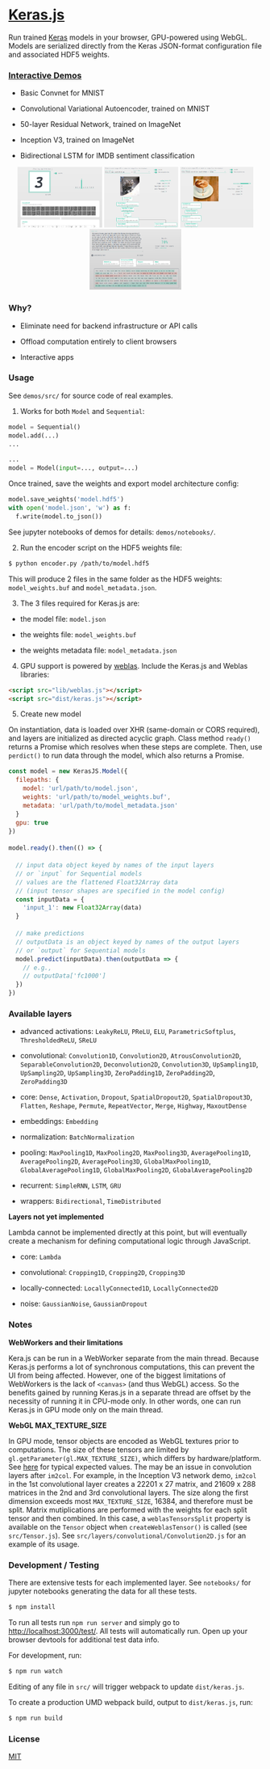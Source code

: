 # [Keras.js](https://transcranial.github.io/keras-js)

Run trained [Keras](https://github.com/fchollet/keras) models in your browser, GPU-powered using WebGL. Models are serialized directly from the Keras JSON-format configuration file and associated HDF5 weights.

### [Interactive Demos](https://transcranial.github.io/keras-js)

- Basic Convnet for MNIST

- Convolutional Variational Autoencoder, trained on MNIST

- 50-layer Residual Network, trained on ImageNet

- Inception V3, trained on ImageNet

- Bidirectional LSTM for IMDB sentiment classification

<p align="center">
  <img src="demos/assets/mnist-cnn.png" height="120" width="auto" />
  <img src="demos/assets/resnet50.png" height="120" width="auto" />
  <img src="demos/assets/inception-v3.png" height="120" width="auto" />
  <img src="demos/assets/imdb-bidirectional-lstm.png" height="120" width="auto" />
</p>

### Why?

- Eliminate need for backend infrastructure or API calls

- Offload computation entirely to client browsers

- Interactive apps

### Usage

See `demos/src/` for source code of real examples.

1. Works for both `Model` and `Sequential`:

  ```py
  model = Sequential()
  model.add(...)
  ...
  ```

  ```py
  ...
  model = Model(input=..., output=...)
  ```

  Once trained, save the weights and export model architecture config:

  ```py
  model.save_weights('model.hdf5')
  with open('model.json', 'w') as f:
    f.write(model.to_json())
  ```

  See jupyter notebooks of demos for details: `demos/notebooks/`.

2. Run the encoder script on the HDF5 weights file:

  ```sh
  $ python encoder.py /path/to/model.hdf5
  ```

  This will produce 2 files in the same folder as the HDF5 weights: `model_weights.buf` and `model_metadata.json`.

3. The 3 files required for Keras.js are:

  - the model file: `model.json`

  - the weights file: `model_weights.buf`

  - the weights metadata file: `model_metadata.json`

4. GPU support is powered by [weblas](https://github.com/waylonflinn/weblas). Include the Keras.js and Weblas libraries:

  ```html
  <script src="lib/weblas.js"></script>
  <script src="dist/keras.js"></script>
  ```

5. Create new model

  On instantiation, data is loaded over XHR (same-domain or CORS required), and layers are initialized as directed acyclic graph. Class method `ready()` returns a Promise which resolves when these steps are complete. Then, use `perdict()` to run data through the model, which also returns a Promise.

  ```js
  const model = new KerasJS.Model({
    filepaths: {
      model: 'url/path/to/model.json',
      weights: 'url/path/to/model_weights.buf',
      metadata: 'url/path/to/model_metadata.json'
    }
    gpu: true
  })

  model.ready().then(() => {

    // input data object keyed by names of the input layers
    // or `input` for Sequential models
    // values are the flattened Float32Array data
    // (input tensor shapes are specified in the model config)
    const inputData = {
      'input_1': new Float32Array(data)
    }

    // make predictions
    // outputData is an object keyed by names of the output layers
    // or `output` for Sequential models
    model.predict(inputData).then(outputData => {
      // e.g.,
      // outputData['fc1000']
    })
  })
  ```

### Available layers

  - advanced activations: `LeakyReLU`, `PReLU`, `ELU`, `ParametricSoftplus`, `ThresholdedReLU`, `SReLU`

  - convolutional: `Convolution1D`, `Convolution2D`, `AtrousConvolution2D`, `SeparableConvolution2D`, `Deconvolution2D`, `Convolution3D`, `UpSampling1D`, `UpSampling2D`, `UpSampling3D`, `ZeroPadding1D`, `ZeroPadding2D`, `ZeroPadding3D`

  - core: `Dense`, `Activation`, `Dropout`, `SpatialDropout2D`, `SpatialDropout3D`, `Flatten`, `Reshape`, `Permute`, `RepeatVector`, `Merge`, `Highway`, `MaxoutDense`

  - embeddings: `Embedding`

  - normalization: `BatchNormalization`

  - pooling: `MaxPooling1D`, `MaxPooling2D`, `MaxPooling3D`, `AveragePooling1D`, `AveragePooling2D`, `AveragePooling3D`, `GlobalMaxPooling1D`, `GlobalAveragePooling1D`, `GlobalMaxPooling2D`, `GlobalAveragePooling2D`

  - recurrent: `SimpleRNN`, `LSTM`, `GRU`

  - wrappers: `Bidirectional`, `TimeDistributed`

  **Layers not yet implemented**

  Lambda cannot be implemented directly at this point, but will eventually create a mechanism for defining computational logic through JavaScript.

  - core: `Lambda`

  - convolutional: `Cropping1D`, `Cropping2D`, `Cropping3D`

  - locally-connected: `LocallyConnected1D`, `LocallyConnected2D`

  - noise: `GaussianNoise`, `GaussianDropout`

### Notes

**WebWorkers and their limitations**

Kera.js can be run in a WebWorker separate from the main thread. Because Keras.js performs a lot of synchronous computations, this can prevent the UI from being affected. However, one of the biggest limitations of WebWorkers is the lack of `<canvas>` (and thus WebGL) access. So the benefits gained by running Keras.js in a separate thread are offset by the necessity of running it in CPU-mode only. In other words, one can run Keras.js in GPU mode only on the main thread.

**WebGL MAX_TEXTURE_SIZE**

In GPU mode, tensor objects are encoded as WebGL textures prior to computations. The size of these tensors are limited by `gl.getParameter(gl.MAX_TEXTURE_SIZE)`, which differs by hardware/platform. See [here](http://webglstats.com/) for typical expected values. The may be an issue in convolution layers after `im2col`. For example, in the Inception V3 network demo, `im2col` in the 1st convolutional layer creates a 22201 x 27 matrix, and 21609 x 288 matrices in the 2nd and 3rd convolutional layers. The size along the first dimension exceeds most `MAX_TEXTURE_SIZE`, 16384, and therefore must be split. Matrix mutiplications are performed with the weights for each split tensor and then combined. In this case, a `weblasTensorsSplit` property is available on the `Tensor` object when `createWeblasTensor()` is called (see `src/Tensor.js`). See `src/layers/convolutional/Convolution2D.js` for an example of its usage.

### Development / Testing

There are extensive tests for each implemented layer. See `notebooks/` for jupyter notebooks generating the data for all these tests.

```sh
$ npm install
```

To run all tests run `npm run server` and simply go to [http://localhost:3000/test/](http://localhost:3000/test/). All tests will automatically run. Open up your browser devtools for additional test data info.

For development, run:

```sh
$ npm run watch
```

Editing of any file in `src/` will trigger webpack to update `dist/keras.js`.

To create a production UMD webpack build, output to `dist/keras.js`, run:

```sh
$ npm run build
```

### License

[MIT](https://github.com/transcranial/keras-js/blob/master/LICENSE)
